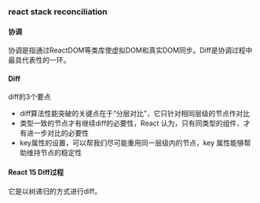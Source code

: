 ### react stack reconciliation

#### 协调
协调是指通过ReactDOM等类库使虚拟DOM和真实DOM同步。Diff是协调过程中最具代表性的一环。

#### Diff
diff的3个要点
- diff算法性能突破的关键点在于“分层对比”，它只针对相同层级的节点作对比
- 类型一致的节点才有继续diff的必要性，React 认为，只有同类型的组件，才有进一步对比的必要性
- key属性的设置，可以帮我们尽可能重用同一层级内的节点，key 属性能够帮助维持节点的稳定性

#### React 15 Diff过程
它是以树递归的方式进行diff。

